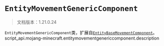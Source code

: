 # `EntityMovementGenericComponent`

> 文档版本：1.21.0.24

`EntityMovementGenericComponent`类，扩展自[`EntityBaseMovementComponent`](./entitybasemovementcomponent.md)。script_api.mojang-minecraft.entitymovementgenericcomponent.description
